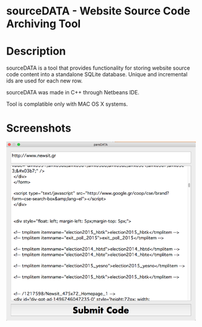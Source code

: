 # sourceDATA - Website Source Code Archiving Tool<br>

# Description

sourceDATA is a tool that provides functionality for storing website source code content into a standalone SQLite database.
Unique and incremental ids are used for each new row.

sourceDATA was made in C++ through Netbeans IDE.

Tool is complatible only with MAC OS X systems.

# Screenshots

![alt tag](https://raw.githubusercontent.com/donkeyrepos/sourcedata/master/submit.png)

